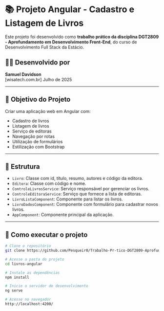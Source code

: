 # 📚 Projeto Angular - Cadastro e Listagem de Livros

Este projeto foi desenvolvido como **trabalho prático da disciplina DGT2809 - Aprofundamento em Desenvolvimento Front-End**, do curso de Desenvolvimento Full Stack da Estácio.

## 👨‍💻 Desenvolvido por
**Samuel Davidson**  
[wisatech.com.br]
Julho de 2025

---

## 🎯 Objetivo do Projeto

Criar uma aplicação web em Angular com:

- Cadastro de livros
- Listagem de livros
- Serviço de editoras
- Navegação por rotas
- Utilização de formulários
- Estilização com Bootstrap

---

## 🧱 Estrutura

- `Livro`: Classe com id, título, resumo, autores e código da editora.
- `Editora`: Classe com código e nome.
- `ControleLivrosService`: Serviço responsável por gerenciar os livros.
- `ControleEditoraService`: Serviço que fornece a lista de editoras.
- `LivroListaComponent`: Componente para listar os livros.
- `LivroDadosComponent`: Componente com formulário para cadastrar novos livros.
- `AppComponent`: Componente principal da aplicação.

---

## 🚀 Como executar o projeto

```bash
# Clone o repositório
git clone https://github.com/Pesqueir0/Trabalho-Pr-tico-DGT2809-Aprofundamento-em-Desenvolvimento-Front-End.git

# Acesse a pasta do projeto
cd livros-angular

# Instale as dependências
npm install

# Inicie o servidor de desenvolvimento
ng serve

# Acesse no navegador
http://localhost:4200/
